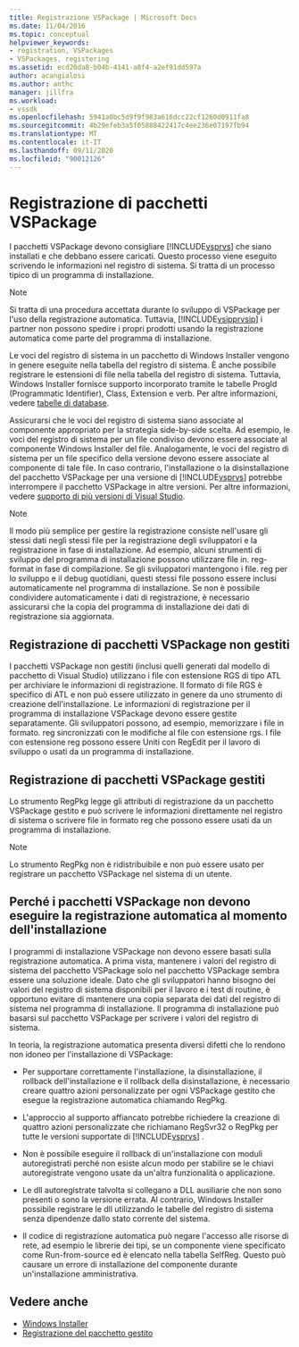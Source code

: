 ```yaml
---
title: Registrazione VSPackage | Microsoft Docs
ms.date: 11/04/2016
ms.topic: conceptual
helpviewer_keywords:
- registration, VSPackages
- VSPackages, registering
ms.assetid: ecd20da8-b04b-4141-a8f4-a2ef91dd597a
author: acangialosi
ms.author: anthc
manager: jillfra
ms.workload:
- vssdk
ms.openlocfilehash: 5941a0bc5d9f9f983a616dcc22cf1260d0911fa8
ms.sourcegitcommit: 4b29efeb3a5f05888422417c4ee236e07197fb94
ms.translationtype: MT
ms.contentlocale: it-IT
ms.lasthandoff: 09/11/2020
ms.locfileid: "90012126"
---
```

# <a name="vspackage-registration"></a>Registrazione di pacchetti VSPackage
I pacchetti VSPackage devono consigliare [!INCLUDE[vsprvs](../../code-quality/includes/vsprvs_md.md)] che siano installati e che debbano essere caricati. Questo processo viene eseguito scrivendo le informazioni nel registro di sistema. Si tratta di un processo tipico di un programma di installazione.

> [!NOTE]
> Si tratta di una procedura accettata durante lo sviluppo di VSPackage per l'uso della registrazione automatica. Tuttavia, [!INCLUDE[vsipprvsip](../../extensibility/includes/vsipprvsip_md.md)] i partner non possono spedire i propri prodotti usando la registrazione automatica come parte del programma di installazione.

 Le voci del registro di sistema in un pacchetto di Windows Installer vengono in genere eseguite nella tabella del registro di sistema. È anche possibile registrare le estensioni di file nella tabella del registro di sistema. Tuttavia, Windows Installer fornisce supporto incorporato tramite le tabelle ProgId (Programmatic Identifier), Class, Extension e verb. Per altre informazioni, vedere [tabelle di database](/windows/desktop/Msi/database-tables).

 Assicurarsi che le voci del registro di sistema siano associate al componente appropriato per la strategia side-by-side scelta. Ad esempio, le voci del registro di sistema per un file condiviso devono essere associate al componente Windows Installer del file. Analogamente, le voci del registro di sistema per un file specifico della versione devono essere associate al componente di tale file. In caso contrario, l'installazione o la disinstallazione del pacchetto VSPackage per una versione di [!INCLUDE[vsprvs](../../code-quality/includes/vsprvs_md.md)] potrebbe interrompere il pacchetto VSPackage in altre versioni. Per altre informazioni, vedere [supporto di più versioni di Visual Studio](../../extensibility/supporting-multiple-versions-of-visual-studio.md).

> [!NOTE]
> Il modo più semplice per gestire la registrazione consiste nell'usare gli stessi dati negli stessi file per la registrazione degli sviluppatori e la registrazione in fase di installazione. Ad esempio, alcuni strumenti di sviluppo del programma di installazione possono utilizzare file in. reg-format in fase di compilazione. Se gli sviluppatori mantengono i file. reg per lo sviluppo e il debug quotidiani, questi stessi file possono essere inclusi automaticamente nel programma di installazione. Se non è possibile condividere automaticamente i dati di registrazione, è necessario assicurarsi che la copia del programma di installazione dei dati di registrazione sia aggiornata.

## <a name="registering-unmanaged-vspackages"></a>Registrazione di pacchetti VSPackage non gestiti
 I pacchetti VSPackage non gestiti (inclusi quelli generati dal modello di pacchetto di Visual Studio) utilizzano i file con estensione RGS di tipo ATL per archiviare le informazioni di registrazione. Il formato di file RGS è specifico di ATL e non può essere utilizzato in genere da uno strumento di creazione dell'installazione. Le informazioni di registrazione per il programma di installazione VSPackage devono essere gestite separatamente. Gli sviluppatori possono, ad esempio, memorizzare i file in formato. reg sincronizzati con le modifiche al file con estensione rgs. I file con estensione reg possono essere Uniti con RegEdit per il lavoro di sviluppo o usati da un programma di installazione.

## <a name="registering-managed-vspackages"></a>Registrazione di pacchetti VSPackage gestiti
 Lo strumento RegPkg legge gli attributi di registrazione da un pacchetto VSPackage gestito e può scrivere le informazioni direttamente nel registro di sistema o scrivere file in formato reg che possono essere usati da un programma di installazione.

> [!NOTE]
> Lo strumento RegPkg non è ridistribuibile e non può essere usato per registrare un pacchetto VSPackage nel sistema di un utente.

## <a name="why-vspackages-should-not-self-register-at-install-time"></a>Perché i pacchetti VSPackage non devono eseguire la registrazione automatica al momento dell'installazione
 I programmi di installazione VSPackage non devono essere basati sulla registrazione automatica. A prima vista, mantenere i valori del registro di sistema del pacchetto VSPackage solo nel pacchetto VSPackage sembra essere una soluzione ideale. Dato che gli sviluppatori hanno bisogno dei valori del registro di sistema disponibili per il lavoro e i test di routine, è opportuno evitare di mantenere una copia separata dei dati del registro di sistema nel programma di installazione. Il programma di installazione può basarsi sul pacchetto VSPackage per scrivere i valori del registro di sistema.

 In teoria, la registrazione automatica presenta diversi difetti che lo rendono non idoneo per l'installazione di VSPackage:

- Per supportare correttamente l'installazione, la disinstallazione, il rollback dell'installazione e il rollback della disinstallazione, è necessario creare quattro azioni personalizzate per ogni VSPackage gestito che esegue la registrazione automatica chiamando RegPkg.

- L'approccio al supporto affiancato potrebbe richiedere la creazione di quattro azioni personalizzate che richiamano RegSvr32 o RegPkg per tutte le versioni supportate di [!INCLUDE[vsprvs](../../code-quality/includes/vsprvs_md.md)] .

- Non è possibile eseguire il rollback di un'installazione con moduli autoregistrati perché non esiste alcun modo per stabilire se le chiavi autoregistrate vengono usate da un'altra funzionalità o applicazione.

- Le dll autoregistrate talvolta si collegano a DLL ausiliarie che non sono presenti o sono la versione errata. Al contrario, Windows Installer possibile registrare le dll utilizzando le tabelle del registro di sistema senza dipendenze dallo stato corrente del sistema.

- Il codice di registrazione automatica può negare l'accesso alle risorse di rete, ad esempio le librerie dei tipi, se un componente viene specificato come Run-from-source ed è elencato nella tabella SelfReg. Questo può causare un errore di installazione del componente durante un'installazione amministrativa.

## <a name="see-also"></a>Vedere anche
- [Windows Installer](/windows/desktop/Msi/windows-installer-portal)
- [Registrazione del pacchetto gestito](/previous-versions/bb166783(v=vs.100))